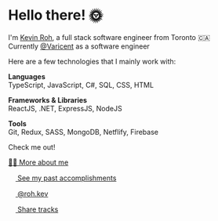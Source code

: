 # Hello there! 🌞

I'm [Kevin Roh](https://kevinroh.ca), a full stack software engineer from Toronto 🇨🇦
<br/>
Currently [@Varicent](https://www.varicent.com/) as a software engineer
<br/>

Here are a few technologies that I mainly work with:

**Languages** 
<br/>
TypeScript, JavaScript, C#, SQL, CSS, HTML
<!-- <img alt="typescript" src="https://img.shields.io/badge/-TypeScript-3178c6?style=flat-square&logo=typescript&logoColor=white" />
<img alt="javascript" src="https://img.shields.io/badge/-JavaScript-F7DF1F?style=flat-square&logo=javascript&logoColor=white" />
<img alt="c-sharp" src="https://img.shields.io/badge/-C%23-a177dc?style=flat-square&logo=c-sharp&logoColor=white" />
<img alt="SQL" src="https://img.shields.io/badge/-SQL-a177dc?style=flat-square&logo=SQL&logoColor=white" />
<img alt="css" src="https://img.shields.io/badge/-CSS3-2B97CC?style=flat-square&logo=css3&logoColor=white" />
<img alt="html5" src="https://img.shields.io/badge/-HTML5-E34F26?style=flat-square&logo=html5&logoColor=white" /> -->

**Frameworks & Libraries** 
<br/>
ReactJS, .NET, ExpressJS, NodeJS
<!-- <img alt="React" src="https://img.shields.io/badge/-React-45b8d8?style=flat-square&logo=react&logoColor=white" />
<img alt="dotnet" src="https://img.shields.io/badge/-.NET-6F14E7?style=flat-square&logo=dotnet&logoColor=white" />
<img alt="ExpresssJS" src="https://img.shields.io/badge/-ExpressJS-EFEFEF?style=flat-square&logo=express&logoColor=black" />
<img alt="Nodejs" src="https://img.shields.io/badge/-NodeJS-43853d?style=flat-square&logo=Node.js&logoColor=white" /> -->
   
**Tools**
<br/>
Git, Redux, SASS, MongoDB, Netflify, Firebase
<!-- <img alt="git" src="https://img.shields.io/badge/-Git-F05032?style=flat-square&logo=git&logoColor=white" />
<img alt="redux" src="https://img.shields.io/badge/-Redux-764ABC?style=flat-square&logo=redux&logoColor=white" />
<img alt="Sass" src="https://img.shields.io/badge/-Sass-CC6699?style=flat-square&logo=sass&logoColor=white" />
<img alt="MongoDB" src="https://img.shields.io/badge/-MongoDB-13aa52?style=flat-square&logo=mongodb&logoColor=white" />
<img alt="Netlify" src="https://img.shields.io/badge/-Netlify-31C8C9?style=flat-square&logo=netlify&logoColor=white" />
<img alt="firebase" src="https://img.shields.io/badge/-Firebase-F7A011?style=flat-square&logo=firebase&logoColor=white" /> -->


Check me out!

<a href="https://kevinroh.ca" target="_blank">👨‍💻 More about me </a>
<br/>

<a href="https://linkedin.com/in/kevinroh" target="_blank"><img src="https://upload.wikimedia.org/wikipedia/commons/c/ca/LinkedIn_logo_initials.png" width="15"/> See my past accomplishments </a>
<br/>

<a href="https://www.instagram.com/roh.kev/" target="_blank"><img src="https://upload.wikimedia.org/wikipedia/commons/thumb/e/e7/Instagram_logo_2016.svg/1024px-Instagram_logo_2016.svg.png" width="15"/> @roh.kev </a>
<br/>

<a href="https://open.spotify.com/user/12147067787?si=8938b10c54b049c9" target="_blank"><img src="https://www.freepnglogos.com/uploads/spotify-logo-png/file-spotify-logo-png-4.png" width="15"/> Share tracks </a>
<br/>
